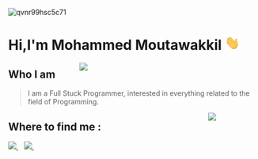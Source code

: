 ![qvnr99hsc5c71](https://user-images.githubusercontent.com/70536218/143197563-836157dd-2246-4cf9-b5ac-b894f09afc11.png)
<h1 align="centre" >Hi,I'm Mohammed Moutawakkil <img src="https://raw.githubusercontent.com/ABSphreak/ABSphreak/master/gifs/Hi.gif" width="30px"></h1> 

<img align='right' src="https://github-readme-stats.vercel.app/api?username=s0v1x&show_icons=true&theme=dark&hide_border=true&hide_title=true" width="360">

<div align='left'>
  
## Who I am
>  I am a Full Stuck Programmer, interested in everything related to the field of Programming.
<img align='right' src="https://media2.giphy.com/media/wogIubFweiBkn6y8KU/giphy.gif" width="100px">

</div>

## Where to find me :

<p align='center'>
<p align='left'>
  <a href="https://www.linkedin.com/in/mohammed-moutawakkil-322ab81b3/" target="_blank">
    <img src="https://img.shields.io/badge/linkedin-%230077B5.svg?&style=for-the-badge&logo=linkedin&logoColor=white" />
  </a>&nbsp;&nbsp;
  <a href="https://mwk.vercel.app" target="_blank">
    <img src="https://img.shields.io/badge/me-portfolio-black?style=for-the-badge" />        
  </a>&nbsp;&nbsp;
</p>
